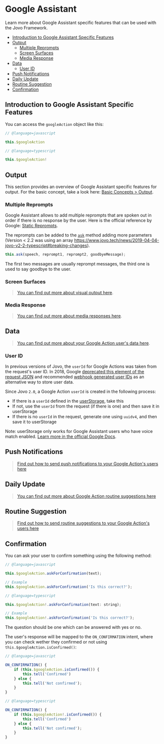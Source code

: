 # Google Assistant

Learn more about Google Assistant specific features that can be used with the Jovo Framework.

* [Introduction to Google Assistant Specific Features](#introduction-to-google-assistant-specific-features)
* [Output](#output)
   * [Multiple Reprompts](#multiple-reprompts)
   * [Screen Surfaces](#screen-surfaces)
   * [Media Response](#media-response)
* [Data](#data)
   * [User ID](#user-id)
* [Push Notifications](#push-notifications)
* [Daily Update](#daily-update)
* [Routine Suggestion](#routine-suggestion)
* [Confirmation](#confirmation)

## Introduction to Google Assistant Specific Features

You can access the `googleAction` object like this:

```javascript
// @language=javascript

this.$googleAction

// @language=typescript

this.$googleAction!
```

## Output

This section provides an overview of Google Assistant specific features for output. For the basic concept, take a look here: [Basic Concepts > Output](../../basic-concepts/output './output'). 

### Multiple Reprompts

Google Assistant allows to add multiple reprompts that are spoken out in order if there is no response by the user. Here is the official reference by Google: [Static Reprompts](https://developers.google.com/actions/assistant/reprompts#static_reprompts).

The reprompts can be added to the [`ask`](../../basic-concepts/output#ask './output#ask') method adding more parameters (Version < 2.2 was using an array https://www.jovo.tech/news/2019-04-04-jovo-v2-2-typescript#breaking-changes). 

```javascript
this.ask(speech, reprompt1, reprompt2, goodbyeMessage);
```

The first two messages are usually reprompt messages, the third one is used to say goodbye to the user.

### Screen Surfaces

> [You can find out more about visual output here](./visual.md './google-assistant/visual-output').

### Media Response

> [You can find out more about media responses here](./media-response.md './google-assistant/media-response').

## Data

> [You can find out more about your Google Action user's data here](./data.md './google-assistant/data').

### User ID

In previous versions of Jovo, the `userId` for Google Actions was taken from the request's user ID. In 2018, Google [deprecated this element of the request JSON](https://developers.google.com/actions/identity/user-info) and recommended [webhook generated user IDs](https://developers.google.com/actions/identity/user-info#migrating_to_webhook-generated_ids) as an alternative way to store user data.

Since Jovo `2.0`, a Google Action `userId` is created in the following process:
* If there is a `userId` defined in the [userStorage](https://developers.google.com/actions/assistant/save-data), take this
* If not, use the `userId` from the request (if there is one) and then save it in userStorage
* If there is no `userId` in the request, generate one using `uuidv4`, and then save it to userStorage

Note: userStorage only works for Google Assistant users who have voice match enabled. [Learn more in the official Google Docs](https://developers.google.com/actions/assistant/save-data#user_storage_expiration).


## Push Notifications

> [Find out how to send push notifications to your Google Action's users here](./notifications.md './google-assistant/notifications')

## Daily Update

> [You can find out more about Google Action routine suggestions here](./daily-update.md './google-assistant/daily-update')

## Routine Suggestion

> [Find out how to send routine suggestions to your Google Action's users here](./routine-suggestion.md './google-assistant/routine-suggestion')

## Confirmation

You can ask your user to confirm something using the following method:

```javascript
// @language=javascript

this.$googleAction.askForConfirmation(text);

// Example
this.$googleAction.askForConfirmation('Is this correct?');

// @language=typescript

this.$googleAction!.askForConfirmation(text: string);

// Example
this.$googleAction!.askForConfirmation('Is this correct?');
```

The question should be one which can be answered with yes or no.

The user's response will be mapped to the `ON_CONFIRMATION` intent, where you can check wether they confirmed or not using `this.$googleAction.isConfirmed()`:

```javascript
// @language=javascript

ON_CONFIRMATION() {
    if (this.$googleAction.isConfirmed()) {
        this.tell('Confirmed')
    } else {
        this.tell('Not confirmed');
    }
}

// @language=typescript

ON_CONFIRMATION() {
    if (this.$googleAction!.isConfirmed()) {
        this.tell('Confirmed')
    } else {
        this.tell('Not confirmed');
    }
}
```

<!--[metadata]: {"description": "Build Google Actions (Apps for Google Home) with the Jovo Framework. Learn more about Google Assistant specific features here",
"route": "google-assistant" }
-->
